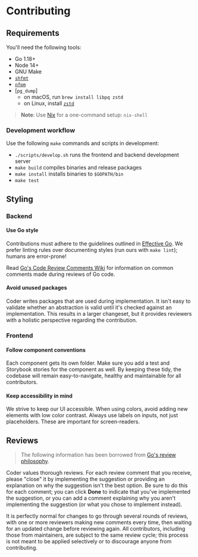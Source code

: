 # Contributing

## Requirements

You'll need the following tools:
- Go 1.18+
- Node 14+
- GNU Make
- [`shfmt`](https://github.com/mvdan/sh#shfmt)
- [`nfpm`](https://nfpm.goreleaser.com/install)
- [`pg_dump`]
  - on macOS, run `brew install libpq zstd`
  - on Linux, install [`zstd`](https://github.com/horta/zstd.install)

> **Note**:
> Use [Nix](https://nix.dev/) for a one-command setup: `nix-shell`

### Development workflow

Use the following `make` commands and scripts in development:

- `./scripts/develop.sh` runs the frontend and backend development server
- `make build` compiles binaries and release packages
- `make install` installs binaries to `$GOPATH/bin`
- `make test`

## Styling

### Backend

#### Use Go style

Contributions must adhere to the guidelines outlined in [Effective
Go](https://go.dev/doc/effective_go). We prefer linting rules over documenting
styles (run ours with `make lint`); humans are error-prone!

Read [Go's Code Review Comments
Wiki](https://github.com/golang/go/wiki/CodeReviewComments) for information on
common comments made during reviews of Go code.

#### Avoid unused packages

Coder writes packages that are used during implementation. It isn't easy to
validate whether an abstraction is valid until it's checked against an
implementation. This results in a larger changeset, but it provides reviewers
with a holistic perspective regarding the contribution.

### Frontend

#### Follow component conventions

Each component gets its own folder. Make sure you add a test and Storybook
stories for the component as well. By keeping these tidy, the codebase will
remain easy-to-navigate, healthy and maintainable for all contributors.

#### Keep accessibility in mind

We strive to keep our UI accessible. When using colors, avoid adding new
elements with low color contrast. Always use labels on inputs, not just
placeholders. These are important for screen-readers.

## Reviews

> The following information has been borrowed from [Go's review
> philosophy](https://go.dev/doc/contribute#reviews).

Coder values thorough reviews. For each review comment that you receive, please
"close" it by implementing the suggestion or providing an explanation on why the
suggestion isn't the best option. Be sure to do this for each comment; you can
click **Done** to indicate that you've implemented the suggestion, or you can
add a comment explaining why you aren't implementing the suggestion (or what you
chose to implement instead).

It is perfectly normal for changes to go through several rounds of reviews, with
one or more reviewers making new comments every time, then waiting for an
updated change before reviewing again. All contributors, including those from
maintainers, are subject to the same review cycle; this process is not meant to
be applied selectively or to discourage anyone from contributing.
